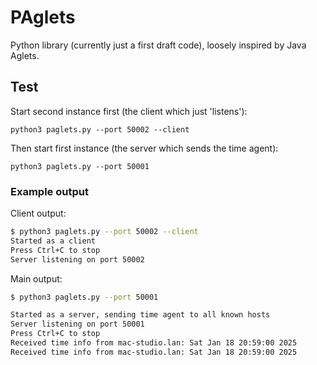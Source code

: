 # PAglets

Python library (currently just a first draft code), loosely inspired by Java Aglets.

## Test

Start second instance first (the client which just 'listens'):

`python3 paglets.py --port 50002 --client`

Then start first instance (the server which sends the time agent):

`python3 paglets.py --port 50001`

### Example output

Client output:

```bash
$ python3 paglets.py --port 50002 --client
Started as a client
Press Ctrl+C to stop
Server listening on port 50002
```


Main output:

```bash
$ python3 paglets.py --port 50001

Started as a server, sending time agent to all known hosts
Server listening on port 50001
Press Ctrl+C to stop
Received time info from mac-studio.lan: Sat Jan 18 20:59:00 2025
Received time info from mac-studio.lan: Sat Jan 18 20:59:00 2025
```